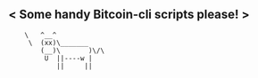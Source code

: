 < Some handy Bitcoin-cli scripts please! >
 ----------------------------------------
        \   ^__^
         \  (xx)\_______
            (__)\       )\/\
             U  ||----w |
                ||     ||


